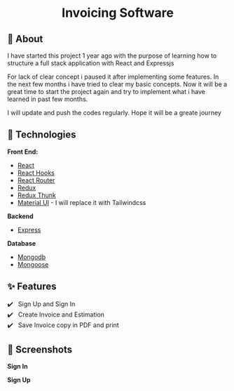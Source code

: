<h1 align="center">Invoicing Software</h1>

## 🎯 About

I have started this project 1 year ago with the purpose of learning how to structure a full stack application with React and Expressjs<br/>

For lack of clear concept i paused it after implementing some features. In the next few months i have tried to clear my basic concepts. Now it will be a great time to start the project again and try to implement what i have learned in past few months. <br/>

I will update and push the codes regularly. Hope it will be a greate journey<br/>

## :rocket: Technologies

**Front End:**

- [React](https://reactjs.org/)
- [React Hooks](https://reactjs.org/docs/hooks-intro.html)
- [React Router](https://reactrouter.com/web/guides/quick-start)
- [Redux](https://redux.js.org/)
- [Redux Thunk](https://github.com/reduxjs/redux-thunk)
- [Material UI](https://v4.mui.com/) - I will replace it with Tailwindcss

**Backend**

- [Express](https://expressjs.com/)

**Database**

- [Mongodb](https://www.mongodb.com/)
- [Mongoose](https://mongoosejs.com/)


## :sparkles: Features

:heavy_check_mark: &nbsp;&nbsp;Sign Up and Sign In<br/>
:heavy_check_mark: &nbsp;&nbsp;Create Invoice and Estimation<br />
:heavy_check_mark: &nbsp;&nbsp;Save Invoice copy in PDF and print<br />

## 📸 Screenshots

**Sign In**


**Sign Up**




